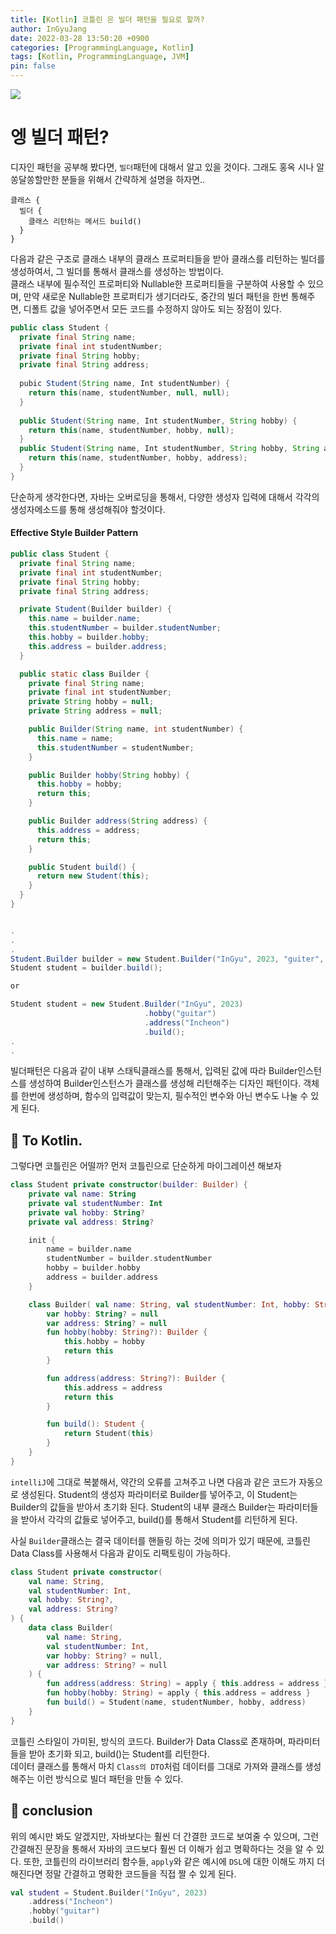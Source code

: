 ```yaml
---
title: [Kotlin] 코틀린 은 빌더 패턴을 필요로 할까?
author: InGyuJang
date: 2022-03-28 13:50:20 +0900
categories: [ProgrammingLanguage, Kotlin]
tags: [Kotlin, ProgrammingLanguage, JVM]
pin: false
---
```

![](https://media.giphy.com/media/xT5LMJT72fM6WKP0is/giphy.gif)

#  엥 빌더 패턴?
디자인 패턴을 공부해 봤다면, `빌더`패턴에 대해서 알고 있을 것이다. 그래도 홍옥 시나 알쏭달쏭할만한 분들을 위해서 간략하게 설명을 하자면..

```
클래스 {
  빌더 {
    클래스 리턴하는 메서드 build()
  }
}
```
다음과 같은 구조로 클래스 내부의 클래스 프로퍼티들을 받아 클래스를 리턴하는 빌더를 생성하여서, 그 빌더를 통해서 클래스를 생성하는 방법이다.  
클래스 내부에 필수적인 프로퍼티와 Nullable한 프로퍼티들을 구분하여 사용할 수 있으며, 만약 새로운 Nullable한 프로퍼티가 생기더라도, 중간의 빌더 패턴을 한번 통해주면, 디폴트 값을 넣어주면서 모든 코드를 수정하지 않아도 되는 장점이 있다.

```java
public class Student {
  private final String name;
  private final int studentNumber;
  private final String hobby;
  private final String address;
  
  pubic Student(String name, Int studentNumber) {
    return this(name, studentNumber, null, null);
  }
  
  public Student(String name, Int studentNumber, String hobby) {
    return this(name, studentNumber, hobby, null);
  }
  public Student(String name, Int studentNumber, String hobby, String address) {
    return this(name, studentNumber, hobby, address);
  }
}
```
단순하게 생각한다면, 자바는 오버로딩을 통해서, 다양한 생성자 입력에 대해서 각각의 생성자메소드를 통해 생성해줘야 할것이다.

#### Effective Style Builder Pattern

```java
public class Student {
  private final String name;
  private final int studentNumber;
  private final String hobby;
  private final String address;

  private Student(Builder builder) {
    this.name = builder.name;
    this.studentNumber = builder.studentNumber;
    this.hobby = builder.hobby;
    this.address = builder.address;
  }

  public static class Builder {
    private final String name;
    private final int studentNumber;
    private String hobby = null;
    private String address = null;

    public Builder(String name, int studentNumber) {
      this.name = name;
      this.studentNumber = studentNumber;
    }

    public Builder hobby(String hobby) {
      this.hobby = hobby;
      return this;
    }

    public Builder address(String address) {
      this.address = address;
      return this;
    }

    public Student build() {
      return new Student(this);
    }
  }
}


.
.
.
Student.Builder builder = new Student.Builder("InGyu", 2023, "guiter", "Incheon");
Student student = builder.build();

or

Student student = new Student.Builder("InGyu", 2023)
                              .hobby("guitar")
                              .address("Incheon")
                              .build();
.
.
```
빌더패턴은 다음과 같이 내부 스태틱클래스를 통해서, 입력된 값에 따라 Builder인스턴스를 생성하여 Builder인스턴스가 클래스를 생성해 리턴해주는 디자인 패턴이다. 객체를 한번에 생성하며, 함수의 입력값이 맞는지, 필수적인 변수와 아닌 변수도 나눌 수 있게 된다.

## 🤦 To Kotlin.
그렇다면 코틀린은 어떨까? 먼저 코틀린으로 단순하게 마이그레이션 해보자

```kotlin
class Student private constructor(builder: Builder) {
    private val name: String
    private val studentNumber: Int
    private val hobby: String?
    private val address: String?

    init {
        name = builder.name
        studentNumber = builder.studentNumber
        hobby = builder.hobby
        address = builder.address
    }

    class Builder( val name: String, val studentNumber: Int, hobby: String?, address: String?) {
        var hobby: String? = null
        var address: String? = null
        fun hobby(hobby: String?): Builder {
            this.hobby = hobby
            return this
        }

        fun address(address: String?): Builder {
            this.address = address
            return this
        }

        fun build(): Student {
            return Student(this)
        }
    }
}
```
`intelliJ`에 그대로 복붙해서, 약간의 오류를 고쳐주고 나면 다음과 같은 코드가 자동으로 생성된다. Student의 생성자 파라미터로 Builder를 넣어주고, 이 Student는 Builder의 값들을 받아서 초기화 된다. Student의 내부 클래스 Builder는 파라미터들을 받아서 각각의 값들로 넣어주고, build()를 통해서 Student를 리턴하게 된다.

사실 `Builder`클래스는 결국 데이터를 핸들링 하는 것에 의미가 있기 때문에, 코틀린 Data Class를 사용해서 다음과 같이도 리팩토링이 가능하다.
```kotlin
class Student private constructor(
    val name: String,
    val studentNumber: Int,
    val hobby: String?,
    val address: String?
) {
    data class Builder(
        val name: String,
        val studentNumber: Int,
        var hobby: String? = null,
        var address: String? = null
    ) {
        fun address(address: String) = apply { this.address = address }
        fun hobby(hobby: String) = apply { this.address = address }
        fun build() = Student(name, studentNumber, hobby, address)
    }
}
```
코틀린 스타일이 가미된, 방식의 코드다. Builder가 Data Class로 존재하며, 파라미터들을 받아 초기화 되고, build()는 Student를 리턴한다.  
데이터 클래스를 통해서 마치 `Class의 DTO`처럼 데이터를 그대로 가져와 클래스를 생성해주는 이런 방식으로 빌더 패턴을 만들 수 있다.  


## 📎 conclusion
위의 예시만 봐도 알겠지만, 자바보다는 훨씬 더 간결한 코드로 보여줄 수 있으며, 그런 간결해진 문장을 통해서 자바의 코드보다 훨씬 더 이해가 쉽고 명확하다는 것을 알 수 있다. 또한, 코틀린의 라이브러리 함수들, `apply`와 같은 예시에 `DSL`에 대한 이해도 까지 더해진다면 정말 간결하고 명확한 코드들을 직접 짤 수 있게 된다.  

```kotlin
val student = Student.Builder("InGyu", 2023)
    .address("Incheon")
    .hobby("guitar")
    .build()
```